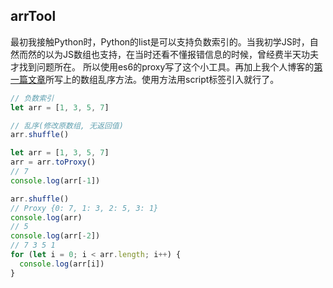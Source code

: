 ## arrTool
最初我接触Python时，Python的list是可以支持负数索引的。当我初学JS时，自然而然的以为JS数组也支持，在当时还看不懂报错信息的时候，曾经费半天功夫才找到问题所在。
所以使用es6的proxy写了这个小工具。再加上我个人博客的[第一篇文章](https://github.com/result17/blog/blob/master/js/understanding-Array.prototype.sort.md)所写上的数组乱序方法。使用方法用script标签引入就行了。
```js
// 负数索引
let arr = [1, 3, 5, 7]

// 乱序(修改原数组, 无返回值)
arr.shuffle()
```
```js
let arr = [1, 3, 5, 7]
arr = arr.toProxy()
// 7
console.log(arr[-1])

arr.shuffle()
// Proxy {0: 7, 1: 3, 2: 5, 3: 1}
console.log(arr)
// 5
console.log(arr[-2])
// 7 3 5 1
for (let i = 0; i < arr.length; i++) {
  console.log(arr[i])
}
```